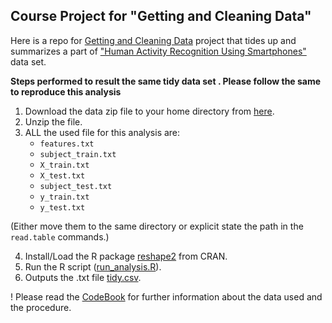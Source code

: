 ## Course Project for "Getting and Cleaning Data"

Here is a repo for [Getting and Cleaning Data](https://www.coursera.org/course/getdata) project that tides up and summarizes a part of  ["Human Activity Recognition Using Smartphones"](http://archive.ics.uci.edu/ml/datasets/Human+Activity+Recognition+Using+Smartphones) data set.

**Steps performed to result the same tidy data set
. Please follow the same to reproduce this analysis**

1. Download the data zip file to your home directory from [here](https://d396qusza40orc.cloudfront.net/getdata%2Fprojectfiles%2FUCI%20HAR%20Dataset.zip).
2. Unzip the file.
3. ALL the used file for this analysis are:
	* `features.txt`
	* `subject_train.txt`
	* `X_train.txt`
	* `X_test.txt`
	* `subject_test.txt`
	* `y_train.txt`
	* `y_test.txt`

(Either move them to the same directory or explicit state the path in the `read.table` commands.)

4. Install/Load the R package [reshape2](http://cran.r-project.org/web/packages/reshape2/index.html) from CRAN.
5. Run the R script ([run_analysis.R](run_analysis.R)).
6. Outputs the .txt file [tidy.csv](tidy.txt).


! Please read the [CodeBook](CodeBook.md) for further information about the data used and the procedure.
 